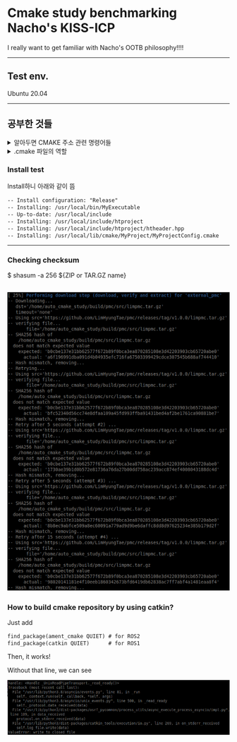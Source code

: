 # Cmake study benchmarking Nacho's KISS-ICP

I really want to get familiar with Nacho's OOTB philosophy!!!!

---

## Test env.

Ubuntu 20.04

---
## 공부한 것들

<details>
<summary>알아두면 CMAKE 주소 관련 명령어들</summary>

```angular2html
CMAKE_CURRENT_LIST_DIR in CMakeLists.txt /home/shapelim/git/cmake_auto_include_study
CMAKE_SOURCE_DIR: /home/shapelim/git/cmake_auto_include_study
CMAKE_BINARY_DIR: /home/shapelim/git/cmake_auto_include_study/build
CMAKE_CURRENT_SOURCE_DIR: /home/shapelim/git/cmake_auto_include_study
CMAKE_CURRENT_BINARY_DIR: /home/shapelim/git/cmake_auto_include_study/build
CMAKE_CURRENT_LIST_DIR: /home/shapelim/git/cmake_auto_include_study
CMAKE_CURRENT_LIST_FILE: /home/shapelim/git/cmake_auto_include_study/CMakeLists.txt
CMAKE_INSTALL_PREFIX: /usr/local
PROJECT_SOURCE_DIR: /home/shapelim/git/cmake_auto_include_study
PROJECT_BINARY_DIR: /home/shapelim/git/cmake_auto_include_study/build
```
</details>

<details>
<summary>.cmake 파일의 역할</summary>

1. 프로젝트 설정:

프로젝트의 이름, 버전, 요구되는 최소 CMake 버전 등을 정의합니다.
예: project(MyProject), cmake_minimum_required(VERSION 3.10)

2. 컴파일 및 링크 설정:

소스 파일과 헤더 파일을 추가하고, 컴파일 옵션과 링크 옵션을 설정합니다.
예: add_executable(MyExecutable ${SOURCES}), target_link_libraries(MyExecutable MyLibrary)

3. 패키지 찾기:

find_package 명령어를 사용하여 필요한 외부 패키지를 찾습니다.
예: find_package(OpenCV REQUIRED)

4. 빌드 디렉토리 설정:

빌드 아티팩트의 출력 디렉토리를 설정합니다.
예: set(CMAKE_RUNTIME_OUTPUT_DIRECTORY ${CMAKE_BINARY_DIR}/bin)

5. 설치 규칙:

install 명령어를 사용하여 빌드된 파일을 시스템의 특정 위치에 설치합니다.
예: install(TARGETS MyExecutable DESTINATION /usr/local/bin)

6. 패키지 구성 파일 생성:

패키지 구성 파일을 생성하여 다른 프로젝트에서 패키지를 쉽게 찾을 수 있도록 합니다.
예: configure_package_config_file(...
</details>


### Install test

Install하니 아래와 같이 뜸

```commandline
-- Install configuration: "Release"
-- Installing: /usr/local/bin/MyExecutable
-- Up-to-date: /usr/local/include
-- Installing: /usr/local/include/htproject
-- Installing: /usr/local/include/htproject/htheader.hpp
-- Installing: /usr/local/lib/cmake/MyProject/MyProjectConfig.cmake
```


---

### Checking checksum

$ shasum -a 256 ${ZIP or TAR.GZ name}

![weird_error](materials/hash_miss_matching.png)
---


### How to build cmake repository by using catkin?

Just add

```
find_package(ament_cmake QUIET) # for ROS2
find_package(catkin QUIET)      # for ROS1
```

Then, it works!

Without that line, we can see


![catkin_build_error](materials/catkin_build_error.png)

